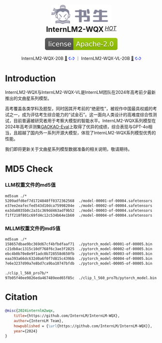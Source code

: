 <div align="center">

<img src="https://raw.githubusercontent.com/InternLM/InternLM/main/assets/logo.svg" width="200"/>
  <div> </div>
  <div align="center">
    <b><font size="5">InternLM2-WQX</font></b>
    <sup>
      <a href="https://internlm.intern-ai.org.cn/">
        <i><font size="4">HOT</font></i>
      </a>
    </sup>
    <div> </div>
  </div>

[![license](https://raw.githubusercontent.com/InternLM/InternLM/main/assets/license.svg)](./LICENSE)



InternLM2-WQX-20B <a href="https://huggingface.co/internlm/internlm2-wqx-20b">🤗</a> <a href="https://modelscope.cn/models/Shanghai_AI_Laboratory/internlm2-wqx-20b/summary"><img src="./assets/modelscope_logo.png" width="20px"></a> ｜ InternLM2-WQX-VL-20B <a href="https://huggingface.co/internlm/internlm2-wqx-vl-20b">🤗</a> <a href="https://modelscope.cn/models/Shanghai_AI_Laboratory/internlm2-wqx-vl-20b/summary"><img src="./assets/modelscope_logo.png" width="20px"></a>
</div>

# Introduction

InternLM2-WQX与InternLM2-WQX-VL是InternLM团队在2024年高考前夕最新推出的文曲星系列模型。

高考覆盖各类学科及题型，同时因其开考前的“绝密性”，被视作中国最具权威的考试之一，成为评估考生综合能力的“试金石”。这一面向人类设计的高难度综合性测试，目前普遍被研究者用于考察大模型的智能水平。InternLM2-WQX系列模型在2024年高考评测集[GAOKAO-Eval](https://github.com/open-compass/GAOKAO-Eval)上取得了优异的成绩，综合表现与GPT-4o相当，且超越了国内外一系列开源大模型，体现了InternLM2-WQX系列模型优秀的性能。

我们即将更新关于文曲星系列模型数据准备的相关说明，敬请期待。


# MD5 Check

### LLM权重文件的md5值
```
md5sum ./*
5209adfd6ef7d1724848ff0372362568  ./model-00001-of-00004.safetensors
e37ee2eafecfed543d10dca75998204e  ./model-00002-of-00004.safetensors
ea3da8035b0c2a31c369dd463adf9b52  ./model-00003-of-00004.safetensors
f1ff218f801c69fd4c12c534b64e1b60  ./model-00004-of-00004.safetensors
```

### MLLM权重文件的md5值
```
md5sum ./*
158657dbae9bc369d67cf4bfbdfaaf71  ./pytorch_model-00001-of-00005.bin
c21db8ac1315c10df768f6c3ae3f2825  ./pytorch_model-00002-of-00005.bin
ebc4b0b70e8e9f1adc0b728558d650fb  ./pytorch_model-00003-of-00005.bin
eaa393a66dc632d0a6f0f7d815c439bb  ./pytorch_model-00004-of-00005.bin
7e6e3237d99a7e8bd7ca9ba10747bfdb  ./pytorch_model-00005-of-00005.bin

./clip_l_560_pro7b/*
97b05f40ee9826eda467489eed65f85c  ./clip_l_560_pro7b/pytorch_model.bin
```

# Citation

```bibtex
@misc{2024internlm2wqx,
    title={https://github.com/InternLM/InternLM-WQX},
    author={InternLM Team},
    howpublished = {\url{https://github.com/InternLM/InternLM-WQX}},
    year={2024}
}
```